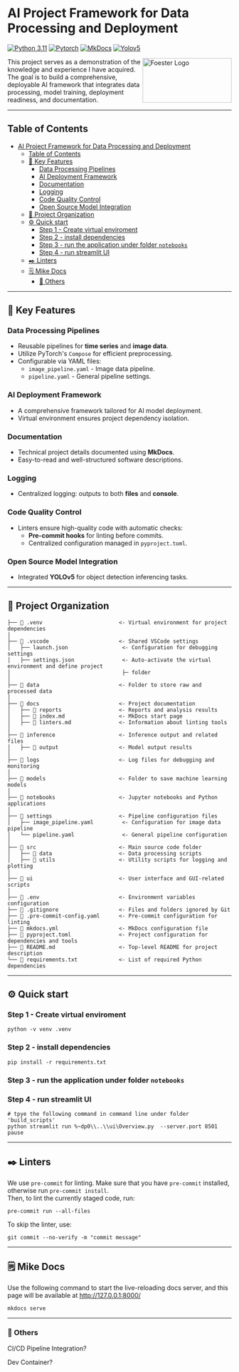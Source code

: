 # AI Project Framework for Data Processing and Deployment

[![Python 3.11](https://img.shields.io/badge/python-3.11-blue.svg)](https://www.python.org/downloads/release/python-3110/)
[![Pytorch](https://img.shields.io/badge/pytorch-compose-orange.svg)](https://pytorch.org/vision/0.19/generated/torchvision.transforms.Compose.html)
[![MkDocs](https://img.shields.io/badge/MkDocs-green.svg)](https://squidfunk.github.io/mkdocs-material/getting-started/)
[![Yolov5](https://img.shields.io/badge/Yolo-v5-blue.svg)](https://github.com/ultralytics/yolov5)

<img align="right"
src="https://www.foerstergroup.de/typo3conf/ext/wr/Resources/Public/img/foe_logo.svg"
alt="Foester Logo" width=200 height=100>

This project serves as a demonstration of the knowledge and experience I have acquired. The goal is to build a comprehensive, deployable AI framework that integrates data processing, model training, deployment readiness, and documentation.

---

## Table of Contents

- [AI Project Framework for Data Processing and Deployment](#ai-project-framework-for-data-processing-and-deployment)
  - [Table of Contents](#table-of-contents)
  - [📌 Key Features](#-key-features)
    - [Data Processing Pipelines](#data-processing-pipelines)
    - [AI Deployment Framework](#ai-deployment-framework)
    - [Documentation](#documentation)
    - [Logging](#logging)
    - [Code Quality Control](#code-quality-control)
    - [Open Source Model Integration](#open-source-model-integration)
  - [📂 Project Organization](#-project-organization)
  - [⚙️ Quick start](#️-quick-start)
    - [Step 1 - Create virtual enviroment](#step-1---create-virtual-enviroment)
    - [Step 2 - install dependencies](#step-2---install-dependencies)
    - [Step 3 - run the application under folder `notebooks`](#step-3---run-the-application-under-folder-notebooks)
    - [Step 4 - run streamlit UI](#step-4---run-streamlit-ui)
  - [✒️ Linters](#️-linters)
  - [🗒️ Mike Docs](#️-mike-docs)
    - [📜 Others](#-others)

---

## 📌 Key Features

### Data Processing Pipelines

- Reusable pipelines for **time series** and **image data**.  
- Utilize PyTorch's `Compose` for efficient preprocessing.  
- Configurable via YAML files:  
  - `image_pipeline.yaml` - Image data pipeline.  
  - `pipeline.yaml` - General pipeline settings.  

### AI Deployment Framework

- A comprehensive framework tailored for AI model deployment.  
- Virtual environment ensures project dependency isolation.

### Documentation

- Technical project details documented using **MkDocs**.  
- Easy-to-read and well-structured software descriptions.

### Logging

- Centralized logging: outputs to both **files** and **console**.  

### Code Quality Control

- Linters ensure high-quality code with automatic checks:
  - **Pre-commit hooks** for linting before commits.  
  - Centralized configuration managed in `pyproject.toml`.

### Open Source Model Integration

- Integrated **YOLOv5** for object detection inferencing tasks.

---

## 📂 Project Organization
  
    ├── 📂 .venv                        <- Virtual environment for project dependencies
    │
    ├── 📂 .vscode                      <- Shared VSCode settings
    │   ├── launch.json                 <- Configuration for debugging settings
    │   ├── settings.json               <- Auto-activate the virtual environment and define project
    │                                   ├─ folder
    │
    ├── 📂 data                         <- Folder to store raw and processed data
    │
    ├── 📂 docs                         <- Project documentation
    │   ├── 📂 reports                  <- Reports and analysis results
    │   ├── 📃 index.md                 <- MkDocs start page
    │   ├── 📃 linters.md               <- Information about linting tools
    │
    ├── 📂 inference                    <- Inference output and related files
    │   ├── 📂 output                   <- Model output results
    │
    ├── 📂 logs                         <- Log files for debugging and monitoring
    │
    ├── 📂 models                       <- Folder to save machine learning models
    │
    ├── 📂 notebooks                    <- Jupyter notebooks and Python applications
    │
    ├── 📂 settings                     <- Pipeline configuration files
    │   ├── image_pipeline.yaml         <- Configuration for image data pipeline
    │   └── pipeline.yaml               <- General pipeline configuration
    │
    ├── 📂 src                          <- Main source code folder
    │   ├── 📂 data                     <- Data processing scripts
    │   ├── 📂 utils                    <- Utility scripts for logging and plotting
    │
    ├── 📂 ui                           <- User interface and GUI-related scripts
    │
    ├── 📃 .env                         <- Environment variables configuration
    ├── 📃 .gitignore                   <- Files and folders ignored by Git
    ├── 📃 .pre-commit-config.yaml      <- Pre-commit configuration for linting
    ├── 📃 mkdocs.yml                   <- MkDocs configuration file
    ├── 📃 pyproject.toml               <- Project configuration for dependencies and tools
    ├── 📃 README.md                    <- Top-level README for project description
    └── 📃 requirements.txt             <- List of required Python dependencies

---

## ⚙️ Quick start

### Step 1 - Create virtual enviroment

    python -v venv .venv

### Step 2 - install dependencies

    pip install -r requirements.txt

### Step 3 - run the application under folder `notebooks`

### Step 4 - run streamlit UI

    # tpye the following command in command line under folder 'build_scripts'
    python streamlit run %~dp0\\..\\ui\Overview.py  --server.port 8501
    pause

---

## ✒️ Linters

We use `pre-commit` for linting. Make sure that you have `pre-commit` installed, otherwise run `pre-commit install`.  
Then, to lint the currently staged code, run:

    pre-commit run --all-files

To skip the linter, use:

    git commit --no-verify -m "commit message"

---

## 🗒️ Mike Docs

Use the following command to start the live-reloading docs server, and this page will be available at <http://127.0.0.1:8000/>

    mkdocs serve

---

### 📜 Others

CI/CD Pipeline Integration?

Dev Container?
